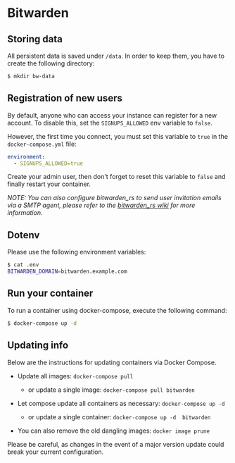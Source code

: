 # Bitwarden

## Storing data

All persistent data is saved under `/data`.
In order to keep them, you have to create the following directory:

```sh
$ mkdir bw-data
```


## Registration of new users

By default, anyone who can access your instance can register for a new account. To disable this, set the `SIGNUPS_ALLOWED` env variable to `false`.

However, the first time you connect, you must set this variable to `true` in the `docker-compose.yml` file:

```yml
environment:
  - SIGNUPS_ALLOWED=true 
```

Create your admin user, then don't forget to reset this variable to `false` and finally restart your container.

*NOTE: You can also configure bitwarden_rs to send user invitation emails via a SMTP agent, please refer to the [bitwarden_rs wiki](https://github.com/dani-garcia/bitwarden_rs/wiki/SMTP-configuration) for more information.*

## Dotenv

Please use the following environment variables:

```sh
$ cat .env
BITWARDEN_DOMAIN=bitwarden.example.com
```

## Run your container

To run a container using docker-compose, execute the following command:

```sh
$ docker-compose up -d
```

## Updating info

Below are the instructions for updating containers via Docker Compose.

- Update all images: `docker-compose pull`
  - or update a single image: `docker-compose pull bitwarden`

- Let compose update all containers as necessary: `docker-compose up -d`
  - or update a single container: `docker-compose up -d 
  bitwarden`
- You can also remove the old dangling images: `docker image prune`

Please be careful, as changes in the event of a major version update could break your current configuration.

